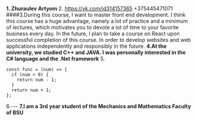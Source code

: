 **1. Zhuraulev Artyom** 2. https://vk.com/id314157365
+375445471071
####3.During this course, I want to master front end development. I think this course has a huge advantage, namely a lot of practice and a minimum of lectures, which motivates you to devote a lot of time to your favorite business every day. In the future, I plan to take a course on React upon successful completion of this course. In order to develop websites and web applications independently and responsibly in the future.
**4.At the university, we studied C++ and JAVA. I was personally interested in the C# language and the .Net framework** 5.

```
const func = (num) => {
  if (num > 0) {
    return num - 1;
  }
  return num + 1;
};
```

6.---
**7.I am a 3rd year student of the Mechanics and Mathematics Faculty of BSU**
